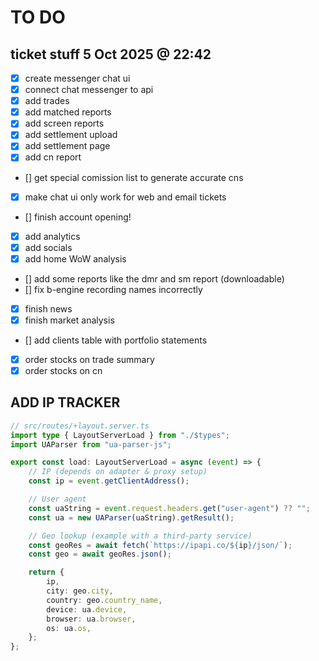 # TO DO

## ticket stuff 5 Oct 2025 @ 22:42

- [x] create messenger chat ui
- [x] connect chat messenger to api
- [x] add trades
- [x] add matched reports
- [x] add screen reports
- [x] add settlement upload
- [x] add settlement page
- [x] add cn report
- [] get special comission list to generate accurate cns
- [x] make chat ui only work for web and email tickets
- [] finish account opening!
- [x] add analytics
- [x] add socials
- [x] add home WoW analysis
- [] add some reports like the dmr and sm report (downloadable)
- [] fix b-engine recording names incorrectly
- [x] finish news
- [x] finish market analysis
- [] add clients table with portfolio statements
- [x] order stocks on trade summary
- [x] order stocks on cn

## ADD IP TRACKER

```ts
// src/routes/+layout.server.ts
import type { LayoutServerLoad } from "./$types";
import UAParser from "ua-parser-js";

export const load: LayoutServerLoad = async (event) => {
	// IP (depends on adapter & proxy setup)
	const ip = event.getClientAddress();

	// User agent
	const uaString = event.request.headers.get("user-agent") ?? "";
	const ua = new UAParser(uaString).getResult();

	// Geo lookup (example with a third-party service)
	const geoRes = await fetch(`https://ipapi.co/${ip}/json/`);
	const geo = await geoRes.json();

	return {
		ip,
		city: geo.city,
		country: geo.country_name,
		device: ua.device,
		browser: ua.browser,
		os: ua.os,
	};
};
```
